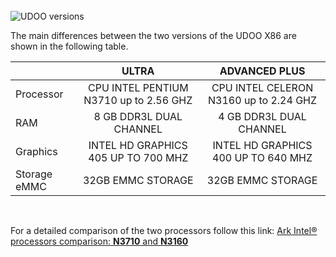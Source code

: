 <br/>

<img src="../img/x86_lineup.png" alt="UDOO versions" class="img-responsive" >

<br/>

The main differences between the two versions of the UDOO X86 are shown in the following table.    


|              |                    ULTRA                    |                 ADVANCED PLUS                |
|--------------|:-------------------------------------------:|:--------------------------------------------:|
| Processor    | CPU INTEL PENTIUM N3710 up to 2.56 GHZ      | CPU INTEL CELERON N3160 up to 2.24 GHZ       |
| RAM          | 8 GB DDR3L DUAL CHANNEL                     | 4 GB DDR3L DUAL CHANNEL                      |
| Graphics     | INTEL HD GRAPHICS 405 UP TO 700 MHZ         | INTEL HD GRAPHICS 400 UP TO 640 MHZ          |
| Storage eMMC | 32GB EMMC STORAGE                           | 32GB EMMC STORAGE                            |  

<br/>

For a detailed comparison of the two processors follow this link:
[Ark Intel® processors comparison: **N3710** and **N3160**](https://ark.intel.com/compare/91831,91830)
